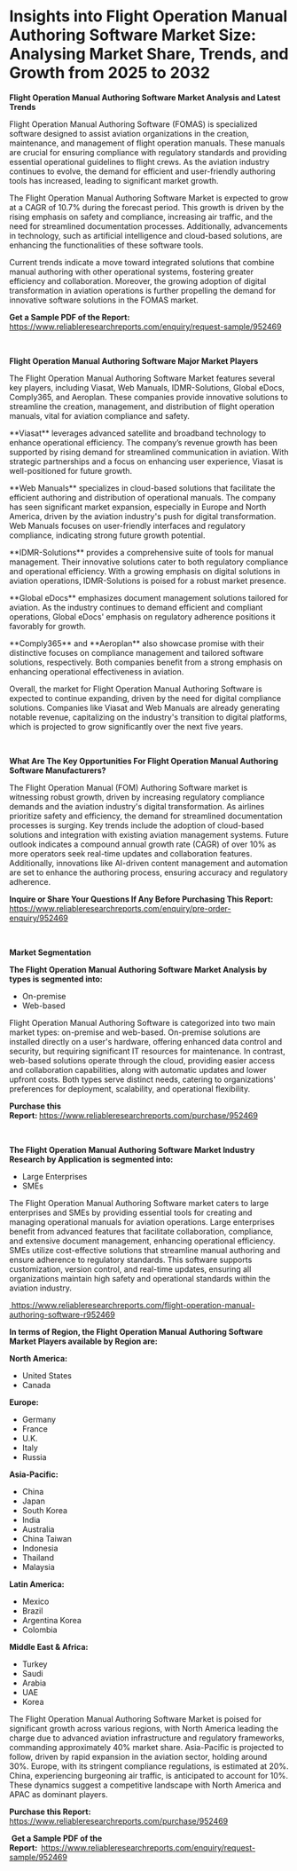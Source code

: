 <p><h1>Insights into Flight Operation Manual Authoring Software Market Size: Analysing Market Share, Trends, and Growth from 2025 to 2032</h1></p><p><strong>Flight Operation Manual Authoring Software Market Analysis and Latest Trends</strong></p>
<p><p>Flight Operation Manual Authoring Software (FOMAS) is specialized software designed to assist aviation organizations in the creation, maintenance, and management of flight operation manuals. These manuals are crucial for ensuring compliance with regulatory standards and providing essential operational guidelines to flight crews. As the aviation industry continues to evolve, the demand for efficient and user-friendly authoring tools has increased, leading to significant market growth.</p><p>The Flight Operation Manual Authoring Software Market is expected to grow at a CAGR of 10.7% during the forecast period. This growth is driven by the rising emphasis on safety and compliance, increasing air traffic, and the need for streamlined documentation processes. Additionally, advancements in technology, such as artificial intelligence and cloud-based solutions, are enhancing the functionalities of these software tools. </p><p>Current trends indicate a move toward integrated solutions that combine manual authoring with other operational systems, fostering greater efficiency and collaboration. Moreover, the growing adoption of digital transformation in aviation operations is further propelling the demand for innovative software solutions in the FOMAS market.</p></p>
<p><strong>Get a Sample PDF of the Report:&nbsp;</strong> <a href="https://www.reliableresearchreports.com/enquiry/request-sample/952469?utm_campaign=2927&utm_medium=2&utm_source=Github&utm_content=ia&utm_term=18042025&utm_id=flight-operation-manual-authoring-software">https://www.reliableresearchreports.com/enquiry/request-sample/952469</a></p>
<p>&nbsp;</p>
<p><strong>Flight Operation Manual Authoring Software Major Market Players</strong></p>
<p><p>The Flight Operation Manual Authoring Software Market features several key players, including Viasat, Web Manuals, IDMR-Solutions, Global eDocs, Comply365, and Aeroplan. These companies provide innovative solutions to streamline the creation, management, and distribution of flight operation manuals, vital for aviation compliance and safety.</p><p>**Viasat** leverages advanced satellite and broadband technology to enhance operational efficiency. The company’s revenue growth has been supported by rising demand for streamlined communication in aviation. With strategic partnerships and a focus on enhancing user experience, Viasat is well-positioned for future growth.</p><p>**Web Manuals** specializes in cloud-based solutions that facilitate the efficient authoring and distribution of operational manuals. The company has seen significant market expansion, especially in Europe and North America, driven by the aviation industry's push for digital transformation. Web Manuals focuses on user-friendly interfaces and regulatory compliance, indicating strong future growth potential.</p><p>**IDMR-Solutions** provides a comprehensive suite of tools for manual management. Their innovative solutions cater to both regulatory compliance and operational efficiency. With a growing emphasis on digital solutions in aviation operations, IDMR-Solutions is poised for a robust market presence.</p><p>**Global eDocs** emphasizes document management solutions tailored for aviation. As the industry continues to demand efficient and compliant operations, Global eDocs' emphasis on regulatory adherence positions it favorably for growth.</p><p>**Comply365** and **Aeroplan** also showcase promise with their distinctive focuses on compliance management and tailored software solutions, respectively. Both companies benefit from a strong emphasis on enhancing operational effectiveness in aviation.</p><p>Overall, the market for Flight Operation Manual Authoring Software is expected to continue expanding, driven by the need for digital compliance solutions. Companies like Viasat and Web Manuals are already generating notable revenue, capitalizing on the industry's transition to digital platforms, which is projected to grow significantly over the next five years.</p></p>
<p>&nbsp;</p>
<p><strong>What Are The Key Opportunities For Flight Operation Manual Authoring Software Manufacturers?</strong></p>
<p><p>The Flight Operation Manual (FOM) Authoring Software market is witnessing robust growth, driven by increasing regulatory compliance demands and the aviation industry's digital transformation. As airlines prioritize safety and efficiency, the demand for streamlined documentation processes is surging. Key trends include the adoption of cloud-based solutions and integration with existing aviation management systems. Future outlook indicates a compound annual growth rate (CAGR) of over 10% as more operators seek real-time updates and collaboration features. Additionally, innovations like AI-driven content management and automation are set to enhance the authoring process, ensuring accuracy and regulatory adherence.</p></p>
<p><strong>Inquire or Share Your Questions If Any Before Purchasing This Report:</strong> <a href="https://www.reliableresearchreports.com/enquiry/pre-order-enquiry/952469?utm_campaign=2927&utm_medium=2&utm_source=Github&utm_content=ia&utm_term=18042025&utm_id=flight-operation-manual-authoring-software">https://www.reliableresearchreports.com/enquiry/pre-order-enquiry/952469</a></p>
<p>&nbsp;</p>
<p><strong>Market Segmentation</strong></p>
<p><strong>The Flight Operation Manual Authoring Software Market Analysis by types is segmented into:</strong></p>
<p><ul><li>On-premise</li><li>Web-based</li></ul></p>
<p><p>Flight Operation Manual Authoring Software is categorized into two main market types: on-premise and web-based. On-premise solutions are installed directly on a user's hardware, offering enhanced data control and security, but requiring significant IT resources for maintenance. In contrast, web-based solutions operate through the cloud, providing easier access and collaboration capabilities, along with automatic updates and lower upfront costs. Both types serve distinct needs, catering to organizations' preferences for deployment, scalability, and operational flexibility.</p></p>
<p><strong>Purchase this Report:&nbsp;</strong><a href="https://www.reliableresearchreports.com/purchase/952469?utm_campaign=2927&utm_medium=2&utm_source=Github&utm_content=ia&utm_term=18042025&utm_id=flight-operation-manual-authoring-software">https://www.reliableresearchreports.com/purchase/952469</a></p>
<p>&nbsp;</p>
<p><strong>The Flight Operation Manual Authoring Software Market Industry Research by Application is segmented into:</strong></p>
<p><ul><li>Large Enterprises</li><li>SMEs</li></ul></p>
<p><p>The Flight Operation Manual Authoring Software market caters to large enterprises and SMEs by providing essential tools for creating and managing operational manuals for aviation operations. Large enterprises benefit from advanced features that facilitate collaboration, compliance, and extensive document management, enhancing operational efficiency. SMEs utilize cost-effective solutions that streamline manual authoring and ensure adherence to regulatory standards. This software supports customization, version control, and real-time updates, ensuring all organizations maintain high safety and operational standards within the aviation industry.</p></p>
<p><a href="https://www.reliableresearchreports.com/flight-operation-manual-authoring-software-r952469?utm_campaign=2927&utm_medium=2&utm_source=Github&utm_content=ia&utm_term=18042025&utm_id=flight-operation-manual-authoring-software">&nbsp;https://www.reliableresearchreports.com/flight-operation-manual-authoring-software-r952469</a></p>
<p><strong>In terms of Region, the Flight Operation Manual Authoring Software Market Players available by Region are:</strong></p>
<p>
    <p> <strong> North America: </strong>
        <ul>
            <li>United States</li>
            <li>Canada</li>
        </ul>
        </p> 
    <p> <strong> Europe: </strong>
        <ul>
            <li>Germany</li>
            <li>France</li>
            <li>U.K.</li>
            <li>Italy</li>
            <li>Russia</li>
        </ul>
        </p> 
    <p> <strong> Asia-Pacific: </strong>
        <ul>
            <li>China</li>
            <li>Japan</li>
            <li>South Korea</li>
            <li>India</li>
            <li>Australia</li>
            <li>China Taiwan</li>
            <li>Indonesia</li>
            <li>Thailand</li>
            <li>Malaysia</li>
        </ul>
        </p> 
    <p> <strong> Latin America: </strong>
        <ul>
            <li>Mexico</li>
            <li>Brazil</li>
            <li>Argentina Korea</li>
            <li>Colombia</li>
        </ul>
        </p> 
    <p> <strong> Middle East & Africa: </strong>
        <ul>
            <li>Turkey</li>
            <li>Saudi</li>
            <li>Arabia</li>
            <li>UAE</li>
            <li>Korea</li>
        </ul>
    </p>
    </p>
<p><p>The Flight Operation Manual Authoring Software Market is poised for significant growth across various regions, with North America leading the charge due to advanced aviation infrastructure and regulatory frameworks, commanding approximately 40% market share. Asia-Pacific is projected to follow, driven by rapid expansion in the aviation sector, holding around 30%. Europe, with its stringent compliance regulations, is estimated at 20%. China, experiencing burgeoning air traffic, is anticipated to account for 10%. These dynamics suggest a competitive landscape with North America and APAC as dominant players.</p></p>
<p><strong>Purchase this Report: </strong><a href="https://www.reliableresearchreports.com/purchase/952469?utm_campaign=2927&utm_medium=2&utm_source=Github&utm_content=ia&utm_term=18042025&utm_id=flight-operation-manual-authoring-software">https://www.reliableresearchreports.com/purchase/952469</a></p>
<p>&nbsp;<strong>Get a Sample PDF of the Report:&nbsp;&nbsp;</strong><a href="https://www.reliableresearchreports.com/enquiry/request-sample/952469?utm_campaign=2927&utm_medium=2&utm_source=Github&utm_content=ia&utm_term=18042025&utm_id=flight-operation-manual-authoring-software">https://www.reliableresearchreports.com/enquiry/request-sample/952469</a></p>
<p><strong></strong></p>
<p><p></p><p></p><p></p></p>
